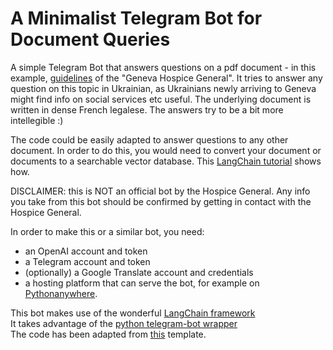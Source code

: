# A Minimalist Telegram Bot for Document Queries

A simple Telegram Bot that answers questions on  a pdf document - in this example, [guidelines](https://www.hospicegeneral.ch/sites/default/files/Directives_version_validee_DSE.pdf) of the "Geneva Hospice General". It tries to answer any question on this topic in Ukrainian, as Ukrainians newly arriving to Geneva might find info on social services etc useful. The underlying document is written in dense French legalese. The answers try to be a bit more intellegible :)     

The code could be easily adapted to answer questions to any other document. In order to do this, you would need to convert your document or documents to a searchable vector database. This [LangChain tutorial](https://python.langchain.com/en/latest/modules/indexes/vectorstores/examples/chroma.html) shows how. 

DISCLAIMER: this is NOT an official bot by the Hospice General. Any info you take from this bot should be confirmed by getting in contact with the Hospice General. 

In order to make this or a similar bot, you need:
- an OpenAI account and token
- a Telegram account and token
- (optionally) a Google Translate account and credentials
- a hosting platform that can serve the bot, for example on [Pythonanywhere](https:www.pythonanywhere.com).

This bot makes use of the wonderful  [LangChain framework](https://python.langchain.com/en/latest/index.html)   
It takes advantage of the [python telegram-bot wrapper](https://github.com/python-telegram-bot/python-telegram-bot)   
The code has been adapted from [this](https://github.com/python-telegram-bot/python-telegram-bot/blob/master/examples/echobot.py) template.





